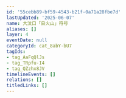 ```yaml
---
id: '55cebb89-bf59-4543-b21f-0a71a28fbe7d'
lastUpdated: '2025-06-07'
name: 大汶口「日火山」符号
aliases: []
layer: 4
eventDate: null
categoryId: cat_8abY-bU7
tagIds:
- tag_AaFqQlJs
- tag_TRpfu-I4
- tag_QZzhx8JV
timelineEvents: []
relations: []
titledLinks: []
---
```



